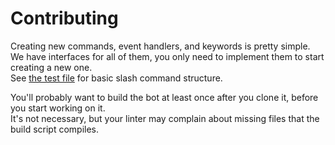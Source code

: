 # Contributing

Creating new commands, event handlers, and keywords is pretty simple.  
We have interfaces for all of them, you only need to implement them to start creating a new one.  
See [the test file](src/slashcommands/Test.ts) for basic slash command structure.

You'll probably want to build the bot at least once after you clone it, before you start working on it.  
It's not necessary, but your linter may complain about missing files that the build script compiles.
